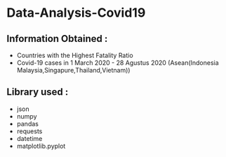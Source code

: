 # Data-Analysis-Covid19



## Information Obtained :
- Countries with the Highest Fatality Ratio
- Covid-19 cases in 1 March 2020 - 28 Agustus 2020 (Asean(Indonesia Malaysia,Singapure,Thailand,Vietnam))

## Library used : 
- json
- numpy 
- pandas 
- requests
- datetime
- matplotlib.pyplot






